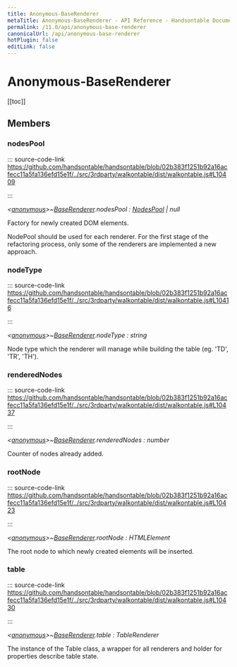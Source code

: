 ```yaml
---
title: Anonymous-BaseRenderer
metaTitle: Anonymous-BaseRenderer - API Reference - Handsontable Documentation
permalink: /11.0/api/anonymous-base-renderer
canonicalUrl: /api/anonymous-base-renderer
hotPlugin: false
editLink: false
---
```


# Anonymous-BaseRenderer

[[toc]]
## Members

### nodesPool
  
::: source-code-link https://github.com/handsontable/handsontable/blob/02b383f1251b92a16acfecc11a5fa136efd15e1f/../src/3rdparty/walkontable/dist/walkontable.js#L10409

:::

_&lt;[anonymous](@/api/anonymous.md)&gt;~[BaseRenderer](@/api/baseRenderer.md).nodesPool : [NodesPool](@/api/nodesPool.md) | null_

Factory for newly created DOM elements.

NodePool should be used for each renderer. For the first stage of the refactoring
process, only some of the renderers are implemented a new approach.



### nodeType
  
::: source-code-link https://github.com/handsontable/handsontable/blob/02b383f1251b92a16acfecc11a5fa136efd15e1f/../src/3rdparty/walkontable/dist/walkontable.js#L10416

:::

_&lt;[anonymous](@/api/anonymous.md)&gt;~[BaseRenderer](@/api/baseRenderer.md).nodeType : string_

Node type which the renderer will manage while building the table (eg. 'TD', 'TR', 'TH').



### renderedNodes
  
::: source-code-link https://github.com/handsontable/handsontable/blob/02b383f1251b92a16acfecc11a5fa136efd15e1f/../src/3rdparty/walkontable/dist/walkontable.js#L10437

:::

_&lt;[anonymous](@/api/anonymous.md)&gt;~[BaseRenderer](@/api/baseRenderer.md).renderedNodes : number_

Counter of nodes already added.



### rootNode
  
::: source-code-link https://github.com/handsontable/handsontable/blob/02b383f1251b92a16acfecc11a5fa136efd15e1f/../src/3rdparty/walkontable/dist/walkontable.js#L10423

:::

_&lt;[anonymous](@/api/anonymous.md)&gt;~[BaseRenderer](@/api/baseRenderer.md).rootNode : HTMLElement_

The root node to which newly created elements will be inserted.



### table
  
::: source-code-link https://github.com/handsontable/handsontable/blob/02b383f1251b92a16acfecc11a5fa136efd15e1f/../src/3rdparty/walkontable/dist/walkontable.js#L10430

:::

_&lt;[anonymous](@/api/anonymous.md)&gt;~[BaseRenderer](@/api/baseRenderer.md).table : TableRenderer_

The instance of the Table class, a wrapper for all renderers and holder for properties describe table state.



